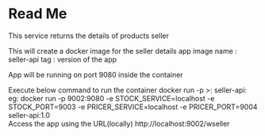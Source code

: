 # Read Me
 This service returns the details of products seller
 
This will create a docker image for the seller details app
image name : seller-api
tag : version of the app

App will be running on port 9080 inside the container

Execute below command to run the container
    docker run -p <external port>>:<port which app is running inside the conatiner> seller-api:<version>
    eg: docker run -p 9002:9080 -e STOCK_SERVICE=localhost -e STOCK_PORT=9003 -e PRICER_SERVICE=localhost -e PRICER_PORT=9004 seller-api:1.0  
Access the app using the URL(locally)
    http://localhost:9002/wseller